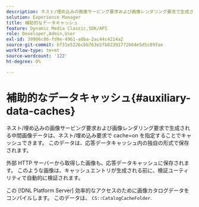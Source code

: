 ```yaml
---
description: ネスト/埋め込みの画像サービング要求および画像レンダリング要求で生成される中間画像データは、ネスト/埋め込み要求で cache=on を指定することでキャッシュできます。 このデータは、応答データキャッシュ内の独自の形式で保存されます。
solution: Experience Manager
title: 補助的なデータキャッシュ
feature: Dynamic Media Classic,SDK/API
role: Developer,Admin,User
exl-id: 39906c86-fd9e-4961-a8ba-2ac44c4214a2
source-git-commit: bf31e5226cbb763e2fb82391772b64e5d5c89fae
workflow-type: tm+mt
source-wordcount: '122'
ht-degree: 0%

---
```


# 補助的なデータキャッシュ{#auxiliary-data-caches}

ネスト/埋め込みの画像サービング要求および画像レンダリング要求で生成される中間画像データは、ネスト/埋め込み要求で cache=on を指定することでキャッシュできます。 このデータは、応答データキャッシュ内の独自の形式で保存されます。

外部 HTTP サーバーから取得した画像も、応答データキャッシュに保存されます。 このような画像は、キャッシュエントリが生成される前に、検証ユーティリティで自動的に検証されます。

この [!DNL Platform Server] 効率的なアクセスのために画像カタログデータをコンパイルします。 このデータは、 `CS::CatalogCacheFolder`.
